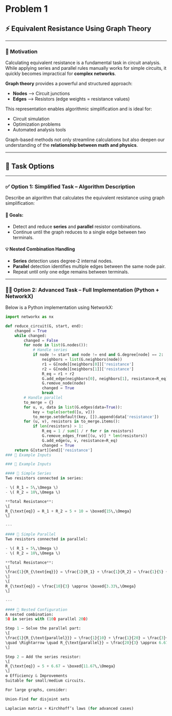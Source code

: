 # Problem 1
## ⚡ Equivalent Resistance Using Graph Theory

---

### 🎯 Motivation

Calculating equivalent resistance is a fundamental task in circuit analysis. While applying series and parallel rules manually works for simple circuits, it quickly becomes impractical for **complex networks**.

**Graph theory** provides a powerful and structured approach:

- **Nodes** ⟶ Circuit junctions  
- **Edges** ⟶ Resistors (edge weights = resistance values)

This representation enables algorithmic simplification and is ideal for:
- Circuit simulation
- Optimization problems
- Automated analysis tools

Graph-based methods not only streamline calculations but also deepen our understanding of the **relationship between math and physics**.

---

## 🧠 Task Options

---

### ✅ Option 1: Simplified Task – Algorithm Description

Describe an algorithm that calculates the equivalent resistance using graph simplification:

#### 📌 Goals:
- Detect and reduce **series** and **parallel** resistor combinations.
- Continue until the graph reduces to a single edge between two terminals.


#### 💡 Nested Combination Handling

- **Series** detection uses degree-2 internal nodes.
- **Parallel** detection identifies multiple edges between the same node pair.
- Repeat until only one edge remains between terminals.

---

### 🧑‍💻 Option 2: Advanced Task – Full Implementation (Python + NetworkX)

Below is a Python implementation using NetworkX:

```python
import networkx as nx

def reduce_circuit(G, start, end):
    changed = True
    while changed:
        changed = False
        for node in list(G.nodes()):
            # Handle series
            if node != start and node != end and G.degree[node] == 2:
                neighbors = list(G.neighbors(node))
                r1 = G[node][neighbors[0]]['resistance']
                r2 = G[node][neighbors[1]]['resistance']
                R_eq = r1 + r2
                G.add_edge(neighbors[0], neighbors[1], resistance=R_eq)
                G.remove_node(node)
                changed = True
                break
        # Handle parallel
        to_merge = {}
        for u, v, data in list(G.edges(data=True)):
            key = tuple(sorted([u, v]))
            to_merge.setdefault(key, []).append(data['resistance'])
        for (u, v), resistors in to_merge.items():
            if len(resistors) > 1:
                R_eq = 1 / sum(1 / r for r in resistors)
                G.remove_edges_from([(u, v)] * len(resistors))
                G.add_edge(u, v, resistance=R_eq)
                changed = True
    return G[start][end]['resistance']
### 🧪 Example Inputs

### 🧪 Example Inputs

#### 🔹 Simple Series
Two resistors connected in series:

- \( R_1 = 5\,\Omega \)  
- \( R_2 = 10\,\Omega \)  

**Total Resistance**:  
\[
R_{\text{eq}} = R_1 + R_2 = 5 + 10 = \boxed{15\,\Omega}
\]

---

#### 🔹 Simple Parallel
Two resistors connected in parallel:

- \( R_1 = 5\,\Omega \)  
- \( R_2 = 10\,\Omega \)

**Total Resistance**:  
\[
\frac{1}{R_{\text{eq}}} = \frac{1}{R_1} + \frac{1}{R_2} = \frac{1}{5} + \frac{1}{10} = \frac{3}{10}
\]
\[
R_{\text{eq}} = \frac{10}{3} \approx \boxed{3.33\,\Omega}
\]

---

#### 🔹 Nested Configuration
A nested combination:  
5Ω in series with (10Ω parallel 20Ω)

Step 1 – Solve the parallel part:
\[
\frac{1}{R_{\text{parallel}}} = \frac{1}{10} + \frac{1}{20} = \frac{3}{20}
\quad \Rightarrow \quad R_{\text{parallel}} = \frac{20}{3} \approx 6.67\,\Omega
\]

Step 2 – Add the series resistor:
\[
R_{\text{eq}} = 5 + 6.67 = \boxed{11.67\,\Omega}
\]
⚙️ Efficiency & Improvements
Suitable for small/medium circuits.

For large graphs, consider:

Union-Find for disjoint sets

Laplacian matrix + Kirchhoff’s laws (for advanced cases)

